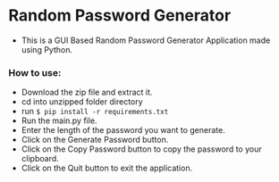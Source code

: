 # Random Password Generator
- This is a GUI Based Random Password Generator Application made using Python.

### How to use:
- Download the zip file and extract it.
- cd into unzipped folder directory
- run ```$ pip install -r requirements.txt```
- Run the main.py file.
- Enter the length of the password you want to generate.
- Click on the Generate Password button.
- Click on the Copy Password button to copy the password to your clipboard.
- Click on the Quit button to exit the application.
